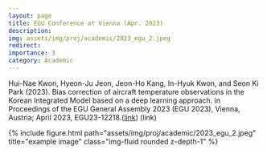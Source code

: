 ```yaml
---
layout: page
title: EGU Conference at Vienna (Apr. 2023) 
description: 
img: assets/img/proj/academic/2023_egu_2.jpeg
redirect: 
importance: 3
category: Academic
---
```


Hui-Nae Kwon, Hyeon-Ju Jeon, Jeon-Ho Kang, In-Hyuk Kwon, and Seon Ki Park (2023). Bias correction of aircraft temperature observations in the Korean Integrated Model based on a deep learning approach. in Proceedings of the EGU General Assembly 2023 (EGU 2023), Vienna, Austria; April 2023, EGU23-12218.([link](https://meetingorganizer.copernicus.org/EGU23/EGU23-12218.html))
(link)

<div class="row">
    <div class="col-sm mt-3 mt-md-0">
        {% include figure.html path="assets/img/proj/academic/2023_egu_2.jpeg" title="example image" class="img-fluid rounded z-depth-1" %}
    </div>
</div>
<div class="caption">
    
</div>
